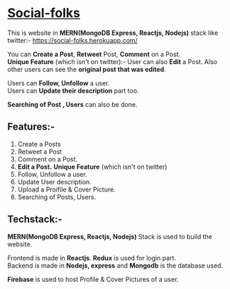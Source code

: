 # [Social-folks](https://social-folks.herokuapp.com/)
This is website in **MERN(MongoDB Express, Reactjs, Nodejs)** stack like twitter:- https://social-folks.herokuapp.com/

You can  **Create a Post**, **Retweet** Post, **Comment** on a Post.   
**Unique Feature** (which isn't on twitter):- User can also **Edit** a Post. Also other users can see the **original post that was edited**.   

Users can **Follow, Unfollow** a user.   
Users can **Update their description** part too.   

**Searching of Post , Users** can also be done.   

## Features:-
1. Create a Posts   
2. Retweet a Post   
3. Comment on a Post.   
4. **Edit a Post.** **Unique Feature** (which isn't on twitter)   
5. Follow, Unfollow a user.   
6. Update User description.   
7. Upload a Proifile & Cover Picture.   
8. Searching of Posts, Users.   

## Techstack:-  
**MERN(MongoDB Express, Reactjs, Nodejs)** Stack is used to build the website.

Frontend is made in **Reactjs**. **Redux** is used for login part.   
Backend is made in **Nodejs, express** and **Mongodb** is the database used.   

**Firebase** is used to host Profile & Cover Pictures of a user.
